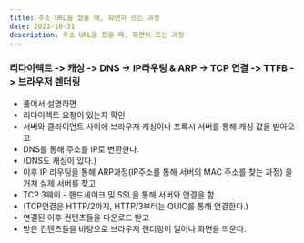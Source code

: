```yaml
---
title: 주소 URL을 쳤을 때, 화면이 뜨는 과정
date: 2023-10-31
description: 주소 URL을 쳤을 때, 화면이 뜨는 과정
---
```


### 리다이렉트 -> 캐싱 -> DNS -> IP라우팅 & ARP -> TCP 연결 -> TTFB -> 브라우저 렌더링

- 풀어서 설명하면
  &nbsp;
- 리다이렉트 요청이 있는지 확인
  &nbsp;
- 서버와 클라이언트 사이에 브라우저 캐싱이나 프록시 서버를 통해 캐싱 값을 받아오고
  &nbsp;
- DNS를 통해 주소를 IP로 변환한다.
- (DNS도 캐싱이 있다.)
  &nbsp;
- 이후 IP 라우팅을 통해 ARP과정(IP주소를 통해 서버의 MAC 주소를 찾는 과정) 을 거쳐 실제 서버를 찾고
  &nbsp;
- TCP 3웨이 - 핸드셰이크 및 SSL을 통해 서버와 연결을 함
- (TCP연결은 HTTP/2까지, HTTP/3부터는 QUIC를 통해 연결한다.)
  &nbsp;
- 연결된 이후 컨텐츠들을 다운로드 받고
  &nbsp;
- 받은 컨텐츠들을 바탕으로 브라우저 렌더링이 일어나 화면을 띄운다.
